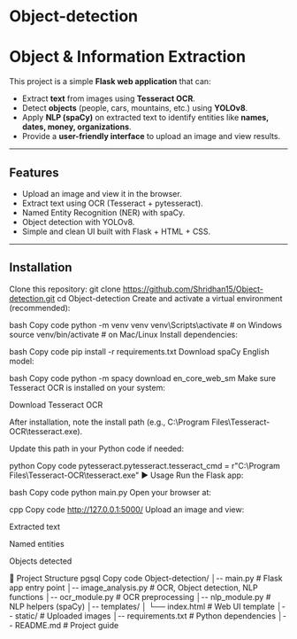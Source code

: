﻿# Object-detection
# Object & Information Extraction

This project is a simple **Flask web application** that can:
- Extract **text** from images using **Tesseract OCR**.  
- Detect **objects** (people, cars, mountains, etc.) using **YOLOv8**.  
- Apply **NLP (spaCy)** on extracted text to identify entities like **names, dates, money, organizations**.  
- Provide a **user-friendly interface** to upload an image and view results.

---

##  Features
-  Upload an image and view it in the browser.
-  Extract text using OCR (Tesseract + pytesseract).
-  Named Entity Recognition (NER) with spaCy.
-  Object detection with YOLOv8.
-  Simple and clean UI built with Flask + HTML + CSS.

---

##  Installation

Clone this repository:
git clone https://github.com/Shridhan15/Object-detection.git
cd Object-detection
Create and activate a virtual environment (recommended):

bash
Copy code
python -m venv venv
venv\Scripts\activate   # on Windows
source venv/bin/activate   # on Mac/Linux
Install dependencies:

bash
Copy code
pip install -r requirements.txt
Download spaCy English model:

bash
Copy code
python -m spacy download en_core_web_sm
Make sure Tesseract OCR is installed on your system:

Download Tesseract OCR

After installation, note the install path (e.g., C:\Program Files\Tesseract-OCR\tesseract.exe).

Update this path in your Python code if needed:

python
Copy code
pytesseract.pytesseract.tesseract_cmd = r"C:\Program Files\Tesseract-OCR\tesseract.exe"
▶️ Usage
Run the Flask app:

bash
Copy code
python main.py
Open your browser at:

cpp
Copy code
http://127.0.0.1:5000/
Upload an image and view:

Extracted text

Named entities

Objects detected

📂 Project Structure
pgsql
Copy code
Object-detection/
│-- main.py               # Flask app entry point
│-- image_analysis.py     # OCR, Object detection, NLP functions
│-- ocr_module.py         # OCR preprocessing
│-- nlp_module.py         # NLP helpers (spaCy)
│-- templates/
│   └── index.html        # Web UI template
│-- static/               # Uploaded images
│-- requirements.txt      # Python dependencies
│-- README.md             # Project guide

